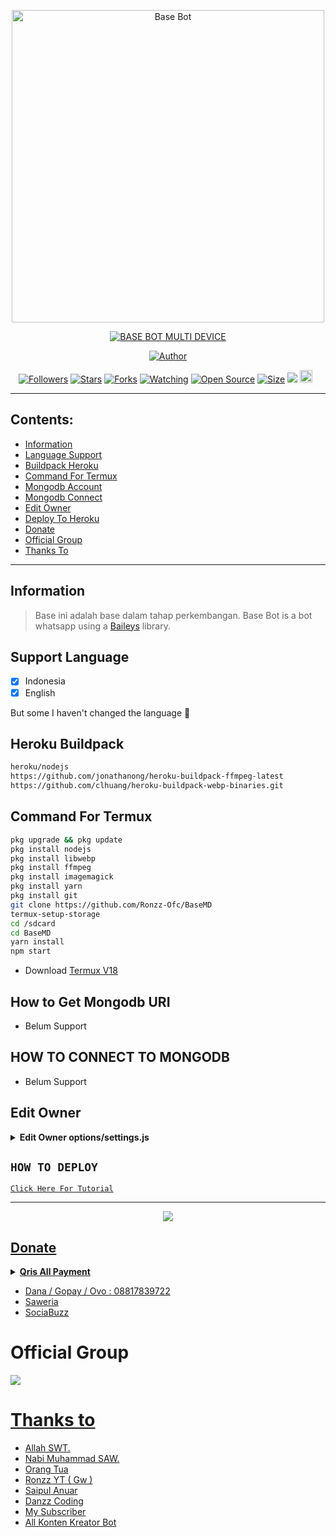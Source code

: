 <p align="center">
<img src="https://github.com/Ronzz-Ofc/BaseMD/blob/master/options/image/thumbnail.jpg" alt="Base Bot" width="500"/>


</p>
<p align="center">
<a href="#"><img title="BASE BOT MULTI DEVICE" src="https://img.shields.io/badge/BASE BOT MULTI DEVICE-green?colorA=%23ff0000&colorB=%23017e40&style=for-the-badge"></a>
</p>
<p align="center">
<a href="https://github.com/Ronzz-Ofc"><img title="Author" src="https://img.shields.io/badge/Author-Ronzz YT-red.svg?style=for-the-badge&logo=github"></a>
</p>
<p align="center">
<a href="https://github.com/Ronzz-Ofc/followers"><img title="Followers" src="https://img.shields.io/github/followers/Ronzz-Ofc?color=red&style=flat-square"></a>
<a href="https://github.com/Ronzz-Ofc/BaseMD/stargazers/"><img title="Stars" src="https://img.shields.io/github/stars/Ronzz-Ofc/BaseMD?color=blue&style=flat-square"></a>
<a href="https://github.com/Ronzz-Ofc/BaseMD/network/members"><img title="Forks" src="https://img.shields.io/github/forks/Ronzz-Ofc/BaseMD?color=red&style=flat-square"></a>
<a href="https://github.com/Ronzz-Ofc/BaseMD/watchers"><img title="Watching" src="https://img.shields.io/github/watchers/Ronzz-Ofc/BaseMD?label=Watchers&color=blue&style=flat-square"></a>
<a href="https://github.com/Ronzz-Ofc/BaseMD"><img title="Open Source" src="https://badges.frapsoft.com/os/v2/open-source.svg?v=103"></a>
<a href="https://github.com/Ronzz-Ofc/BaseMD/"><img title="Size" src="https://img.shields.io/github/repo-size/Ronzz-Ofc/BaseMD?style=flat-square&color=green"></a>
<a href="https://hits.seeyoufarm.com"><img src="https://hits.seeyoufarm.com/api/count/incr/badge.svg?url=https%3A%2F%2Fgithub.com%2FRonzz-Ofc%2FBaseMD&count_bg=%2379C83D&title_bg=%23555555&icon=probot.svg&icon_color=%2300FF6D&title=hits&edge_flat=false"/></a>
<a href="https://github.com/Ronzz-Ofc/BaseMD/graphs/commit-activity"><img height="20" src="https://img.shields.io/badge/Maintained%3F-yes-green.svg"></a>&nbsp;&nbsp;
</p>
</div>

---

## Contents:
- [Information](#information)
- [Language Support](#support-language)
- [Buildpack Heroku](#heroku-buildpack)
- [Command For Termux](#command-for-termux)
- [Mongodb Account](#how-to-get-mongodb-uri)
- [Mongodb Connect](#how-to-connect-to-mongodb)
- [Edit Owner](#edit-owner)
- [Deploy To Heroku](#how-to-deploy)
- [Donate](#donate)
- [Official Group](#official-group)
- [Thanks To](#thanks-to)

---

## Information
> Base ini adalah base dalam tahap perkembangan. Base Bot is a bot whatsapp using a [Baileys](https://github.com/adiwajshing/baileys) library.

## Support Language

- [x] Indonesia
- [x] English

But some I haven't changed the language 🛐

## Heroku Buildpack
```bash
heroku/nodejs
https://github.com/jonathanong/heroku-buildpack-ffmpeg-latest
https://github.com/clhuang/heroku-buildpack-webp-binaries.git
```

## Command For Termux
```bash
pkg upgrade && pkg update
pkg install nodejs
pkg install libwebp
pkg install ffmpeg
pkg install imagemagick
pkg install yarn
pkg install git
git clone https://github.com/Ronzz-Ofc/BaseMD
termux-setup-storage
cd /sdcard
cd BaseMD
yarn install
npm start
```

- Download [Termux V18](https://sharelink.pw/apktermuxmod)

## How to Get Mongodb URI

- Belum Support

## HOW TO CONNECT TO MONGODB

- Belum Support

## Edit Owner 

<details>
    <summary> <b>Edit Owner options/settings.js</b></summary><br/>

```ts
//Website api (jangan di ganti tomlol)
const api = "https://ronzxapis.my.id" //Apabila link api error segera lapor ke owner

// Free apikey (Apikey expired silahkan login terus ganti APIKEY dgn apikey lu)
const apikey = "APIKEY" //login di https://ronzxapis.my.id to get apikey || login di https://ronzxapis.my.id untuk mendapatkan apikey

// Free apikey (Apikey expired silahkan login terus ganti APIKEY dgn apikey lu)
const apikeyAntlatic = "APIKEY" //Untuk cara mendapatkannya ada di channel https://youtube.com/c/RonzzYT di deskripsi video

//Other
const botName = "VelzzyBot" //Nama bot
const owner = ["628817839722","16784037437"] //Ganti agar fitur owner bisa digunakan
const ownerNomer = "628817839722" //Nomor lu
const ownerName = "Ronzz YT" //Nama lu
const footer = "VelzzyBotz © 2022" //Seterah
const packname = "© VelzzyBotz" //Sticker wm ubah
const author = "Di Buat Oleh Ronzz YT" //Sticker wm ubah nama lu
const sessionName = "session" //Ngga usah di ganti

//Image
const thumbnail = "./options/image/thumbnail.jpg" //Ngga usah di ganti
const qris = "./options/image/qris.jpg" //Ngga usah di ganti
const menfess = "./options/image/menfess.jpg" //Ngga usah di ganti
const source = "./options/image/source.jpg" //Ngga usah di ganti
const bc = "./options/image/bc.jpg" //Ngga usah di ganti
const responP = "./options/image/responP.jpg" //Ngga usah di ganti

//Message
const sp = "⭔"
const mess = {
	sukses: "Done🤗",
	admin: "Command ini hanya bisa digunakan oleh Admin Grup",
	botAdmin: "Bot Harus menjadi admin",
	owner: "Command ini hanya dapat digunakan oleh owner bot",
	prem: "Command ini khusus member premium",
	group: "Command ini hanya bisa digunakan di grup",
	private: "Command ini hanya bisa digunakan di Private Chat",
	wait: " Mohon tunggu sebentar...",
	errorLv: "Link yang kamu berikan tidak valid",
	errorApi: "Maaf terjadi kesalahan"
}

module.exports = { api, apikey, apikeyAntlatic, botName, owner, ownerNomer, ownerName, footer, packname, author, sessionName, thumbnail, qris, menfess, source, bc, responP, sp, mess, payment }
```

</details>

## ```HOW TO DEPLOY```

[`Click Here For Tutorial`](https://youtu.be/RaUQUTrXK90?t=4m28s)<br>

----------

<p align="center">
  <a href="https://youtu.be/SdKHkld2NcI"><img src="https://a.top4top.io/p_2081imvxm1.jpg" />
</p>

## Donate
<details>
<summary> <b>Qris All Payment</b></summary><br/>
<img src="https://telegra.ph/file/3c485ff201d9337be14ef.jpg" />
</details>

- Dana / Gopay / Ovo : 08817839722
- [Saweria](https://saweria.co/RonzzYT)
- [SociaBuzz](https://sociabuzz.com/ronzzofc/donate)

# Official Group
<a href="https://chat.whatsapp.com/Eamzpgum2MXFUch9TBx75M"><img src="https://img.shields.io/badge/Official Group-25D366?style=for-the-badge&logo=whatsapp&logoColor=white" />

# Thanks to
- Allah SWT.
- Nabi Muhammad SAW.
- Orang Tua
- Ronzz YT ( Gw )
- Saipul Anuar
- Danzz Coding
- My Subscriber
- All Konten Kreator Bot
